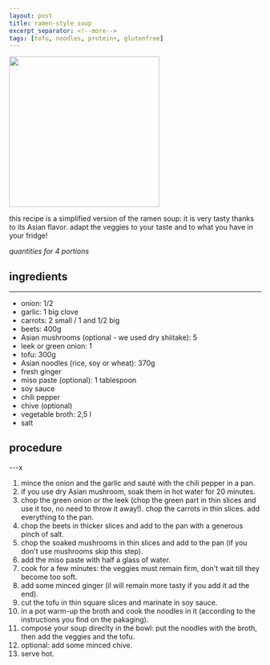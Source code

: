 ```yaml
---
layout: post
title: ramen-style soup
excerpt_separator: <!--more-->
tags: [tofu, noodles, protein+, glutenfree]
---
```


 <img src="../../../images/ramen.jpeg" width="300">
 
 <!--more-->

this recipe is a simplified version of the ramen soup: it is very tasty thanks to its Asian flavor. adapt the veggies to your taste and to what you have in your fridge!

*quantities for 4 portions*

## ingredients
---

- onion: 1/2
- garlic: 1 big clove
- carrots: 2 small / 1 and 1/2 big
- beets: 400g
- Asian mushrooms (optional - we used dry shiitake): 5
- leek or green onion: 1
- tofu: 300g
- Asian noodles (rice, soy or wheat): 370g
- fresh ginger
- miso paste (optional): 1 tablespoon
- soy sauce
- chili pepper
- chive (optional)
- vegetable broth: 2,5 l
- salt

## procedure
---x    

1. mince the onion and the garlic and sauté with the chili pepper in a pan.
2. if you use dry Asian mushroom, soak them in hot water for 20 minutes.
3. chop the green onion or the leek (chop the green part in thin slices and use it too, no need to throw it away!). chop the carrots in thin slices. add everything to the pan.
4. chop the beets in thicker slices and add to the pan with a generous pinch of salt.
5. chop the soaked mushrooms in thin slices and add to the pan (if you don't use mushrooms skip this step).
6. add the miso paste with half a glass of water.
7. cook for a few minutes: the veggies must remain firm, don't wait till they become too soft.
8. add some minced ginger (il will remain more tasty if you add it ad the end).
9. cut the tofu in thin square slices and marinate in soy sauce.
10. in a pot warm-up the broth and cook the noodles in it (according to the instructions you find on the pakaging).
11. compose your soup direclty in the bowl: put the noodles with the broth, then add the veggies and the tofu.
12. optional: add some minced chive.
13. serve hot.
